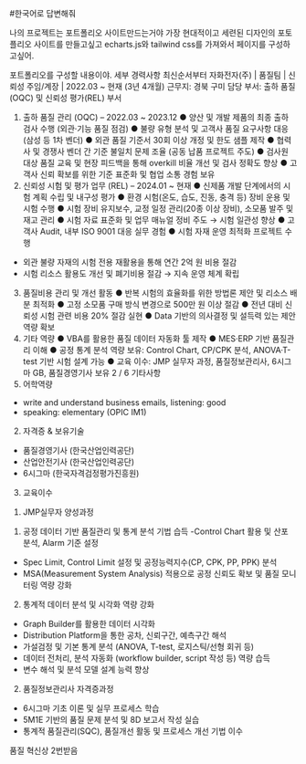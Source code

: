 #한국어로 답변해줘

나의 프로젝트는 포트폴리오 사이트만드는거야
가장 현대적이고 세련된 디자인의 포토플리오 사이트를 만들고싶고
echarts.js와 tailwind css를 가져와서 페이지를 구성하고싶어.

포트폴리오를 구성할 내용이야.
세부 경력사항 최신순서부터
자화전자(주) | 품질팀 | 신뢰성 주임/계장 | 2022.03 ~ 현재 (3년 4개월)
근무지: 경북 구미
담당 부서: 출하 품질(OQC) 및 신뢰성 평가(REL) 부서

1. 출하 품질 관리 (OQC) – 2022.03 ~ 2023.12
   ● 양산 및 개발 제품의 최종 출하 검사 수행 (외관·기능 품질 점검)
   ● 불량 유형 분석 및 고객사 품질 요구사항 대응 (삼성 등 1차 벤더)
   ● 외관 품질 기준서 30회 이상 개정 및 한도 샘플 제작
   ● 협력사 및 경쟁사 벤더 간 기준 불일치 문제 조율 (공동 납품 프로젝트 주도)
   ● 검사원 대상 품질 교육 및 현장 피드백을 통해 overkill 비율 개선 및 검사 정확도 향상
   ● 고객사 신뢰 확보를 위한 기준 표준화 및 협업 소통 경험 보유
2. 신뢰성 시험 및 평가 업무 (REL) – 2024.01 ~ 현재
   ● 신제품 개발 단계에서의 시험 계획 수립 및 내구성 평가
   ● 환경 시험(온도, 습도, 진동, 충격 등) 장비 운용 및 시험 수행
   ● 시험 장비 유지보수, 교정 일정 관리(20종 이상 장비), 소모품 발주 및 재고 관리
   ● 시험 자료 표준화 및 업무 매뉴얼 정비 주도 → 시험 일관성 향상
   ● 고객사 Audit, 내부 ISO 9001 대응 실무 경험
   ● 시험 자재 운영 최적화 프로젝트 수행

- 외관 불량 자재의 시험 전용 재활용을 통해 연간 2억 원 비용 절감
- 시험 리소스 활용도 개선 및 폐기비용 절감 → 지속 운영 체계 확립

3. 품질비용 관리 및 개선 활동
   ● 반복 시험의 효율화를 위한 방법론 제안 및 리소스 배분 최적화
   ● 고정 소모품 구매 방식 변경으로 500만 원 이상 절감
   ● 전년 대비 신뢰성 시험 관련 비용 20% 절감 실현
   ● Data 기반의 의사결정 및 설득력 있는 제안 역량 확보
4. 기타 역량
   ● VBA를 활용한 품질 데이터 자동화 툴 제작
   ● MES·ERP 기반 품질관리 이해
   ● 공정 통계 분석 역량 보유: Control Chart, CP/CPK 분석, ANOVA·T-test 기반 시험 설계 가능
   ● 교육 이수: JMP 실무자 과정, 품질정보관리사, 6시그마 GB, 품질경영기사 보유
   2 / 6
   기타사항
5. 어학역량

- write and understand business emails, listening: good
- speaking: elementary (OPIC IM1)

2. 자격증 & 보유기술

- 품질경영기사 (한국산업인력공단)
- 산업안전기사 (한국산업인력공단)
- 6시그마 (한국자격검정평가진흥원)

3. 교육이수

1) JMP실무자 양성과정

1.  공정 데이터 기반 품질관리 및 통계 분석 기법 습득
    -Control Chart 활용 및 산포 분석, Alarm 기준 설정

- Spec Limit, Control Limit 설정 및 공정능력지수(CP, CPK, PP, PPK) 분석
- MSA(Measurement System Analysis) 적용으로 공정 신뢰도 확보 및 품질 모니터링 역량 강화

2. 통계적 데이터 분석 및 시각화 역량 강화

- Graph Builder를 활용한 데이터 시각화
- Distribution Platform을 통한 공차, 신뢰구간, 예측구간 해석
- 가설검정 및 기본 통계 분석 (ANOVA, T-test, 로지스틱/선형 회귀 등)
- 데이터 전처리, 분석 자동화 (workflow builder, script 작성 등) 역량 습득
- 변수 해석 및 분석 모델 설계 능력 향상

2. 품질정보관리사 자격증과정

- 6시그마 기초 이론 및 실무 프로세스 학습
- 5M1E 기반의 품질 문제 분석 및 8D 보고서 작성 실습
- 통계적 품질관리(SQC), 품질개선 활동 및 프로세스 개선 기법 이수

품질 혁신상 2번받음
